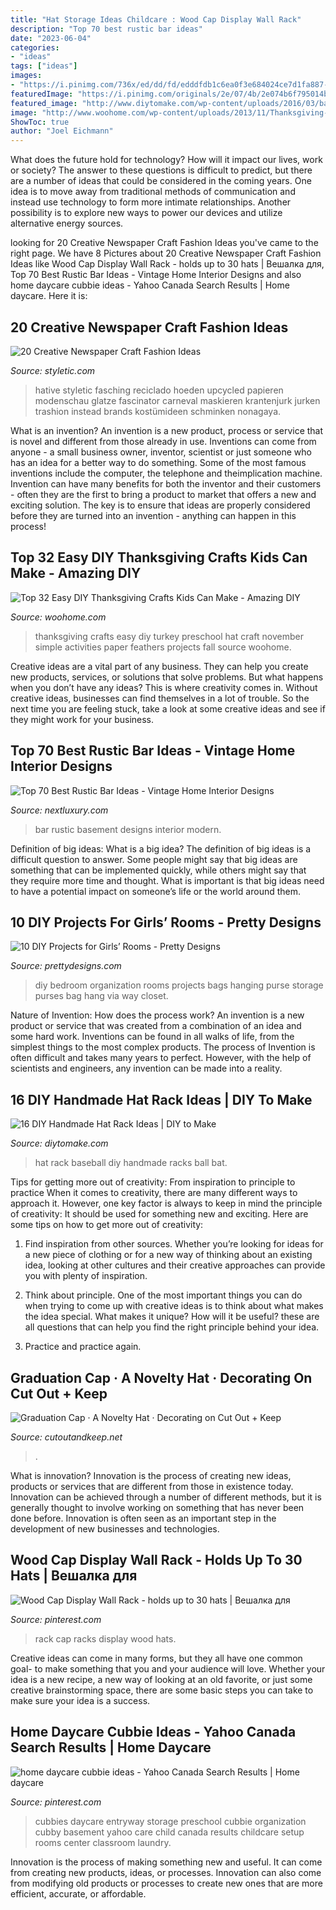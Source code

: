 ```yaml
---
title: "Hat Storage Ideas Childcare : Wood Cap Display Wall Rack"
description: "Top 70 best rustic bar ideas"
date: "2023-06-04"
categories:
- "ideas"
tags: ["ideas"]
images:
- "https://i.pinimg.com/736x/ed/dd/fd/edddfdb1c6ea0f3e684024ce7d1fa887--cap-rack-wall-racks.jpg"
featuredImage: "https://i.pinimg.com/originals/2e/07/4b/2e074b6f795014bc977736d43c218dd7.jpg"
featured_image: "http://www.diytomake.com/wp-content/uploads/2016/03/base-ball-prg-hat-rack.jpg"
image: "http://www.woohome.com/wp-content/uploads/2013/11/Thanksgiving-Crafts-Kids-Can-Make-23.jpg"
ShowToc: true
author: "Joel Eichmann"
---
```



What does the future hold for technology? How will it impact our lives, work or society? The answer to these questions is difficult to predict, but there are a number of ideas that could be considered in the coming years. One idea is to move away from traditional methods of communication and instead use technology to form more intimate relationships. Another possibility is to explore new ways to power our devices and utilize alternative energy sources.

	

		
looking for 20 Creative Newspaper Craft Fashion Ideas you've came to the right page. We have 8 Pictures about 20 Creative Newspaper Craft Fashion Ideas like Wood Cap Display Wall Rack - holds up to 30 hats | Вешалка для, Top 70 Best Rustic Bar Ideas - Vintage Home Interior Designs and also home daycare cubbie ideas - Yahoo Canada Search Results | Home daycare. Here it is:
		
    
## 20 Creative Newspaper Craft Fashion Ideas

<img loading=lazy src="https://styletic.com/wp-content/uploads/2014/10/newspaper-craft-fashion-ideas/6-creative-newspaper-craft-fashion-ideas.jpg" onerror="this.onerror=null;this.src='https://tse3.mm.bing.net/th?id=OIP.puN1sfQ-oYajQ4_Fnp4ZNgHaMK&amp;pid=15.1';" alt="20 Creative Newspaper Craft Fashion Ideas">

_Source: styletic.com_

>hative styletic fasching reciclado hoeden upcycled papieren modenschau glatze fascinator carneval maskieren krantenjurk jurken trashion instead brands kostümideen schminken nonagaya. 

	

What is an invention?
An invention is a new product, process or service that is novel and different from those already in use. Inventions can come from anyone - a small business owner, inventor, scientist or just someone who has an idea for a better way to do something. Some of the most famous inventions include the computer, the telephone and theimplication machine. 
Invention can have many benefits for both the inventor and their customers - often they are the first to bring a product to market that offers a new and exciting solution. The key is to ensure that ideas are properly considered before they are turned into an invention - anything can happen in this process!

    
## Top 32 Easy DIY Thanksgiving Crafts Kids Can Make - Amazing DIY

<img loading=lazy src="http://www.woohome.com/wp-content/uploads/2013/11/Thanksgiving-Crafts-Kids-Can-Make-23.jpg" onerror="this.onerror=null;this.src='https://tse2.mm.bing.net/th?id=OIP.V6_dBzJFu3stXDh_TdnQhQHaJ4&amp;pid=15.1';" alt="Top 32 Easy DIY Thanksgiving Crafts Kids Can Make - Amazing DIY">

_Source: woohome.com_

>thanksgiving crafts easy diy turkey preschool hat craft november simple activities paper feathers projects fall source woohome. 

	

Creative ideas are a vital part of any business. They can help you create new products, services, or solutions that solve problems. But what happens when you don’t have any ideas? This is where creativity comes in. Without creative ideas, businesses can find themselves in a lot of trouble. So the next time you are feeling stuck, take a look at some creative ideas and see if they might work for your business.

    
## Top 70 Best Rustic Bar Ideas - Vintage Home Interior Designs

<img loading=lazy src="http://nextluxury.com/wp-content/uploads/basement-small-rustic-bar-ideas.jpg" onerror="this.onerror=null;this.src='https://tse3.mm.bing.net/th?id=OIP.d4rzv45Vq7UruILYM7eHigAAAA&amp;pid=15.1';" alt="Top 70 Best Rustic Bar Ideas - Vintage Home Interior Designs">

_Source: nextluxury.com_

>bar rustic basement designs interior modern. 

	

Definition of big ideas: What is a big idea?
The definition of big ideas is a difficult question to answer. Some people might say that big ideas are something that can be implemented quickly, while others might say that they require more time and thought. What is important is that big ideas need to have a potential impact on someone’s life or the world around them.

    
## 10 DIY Projects For Girls’ Rooms - Pretty Designs

<img loading=lazy src="http://www.prettydesigns.com/wp-content/uploads/2014/10/Bedroom-Organization.jpg" onerror="this.onerror=null;this.src='https://tse4.mm.bing.net/th?id=OIP.DNxoij5u2GTClTgMgwrZEQHaLZ&amp;pid=15.1';" alt="10 DIY Projects for Girls’ Rooms - Pretty Designs">

_Source: prettydesigns.com_

>diy bedroom organization rooms projects bags hanging purse storage purses bag hang via way closet. 

	

Nature of Invention: How does the process work?
An invention is a new product or service that was created from a combination of an idea and some hard work. Inventions can be found in all walks of life, from the simplest things to the most complex products. The process of Invention is often difficult and takes many years to perfect. However, with the help of scientists and engineers, any invention can be made into a reality.

    
## 16 DIY Handmade Hat Rack Ideas | DIY To Make

<img loading=lazy src="http://www.diytomake.com/wp-content/uploads/2016/03/base-ball-prg-hat-rack.jpg" onerror="this.onerror=null;this.src='https://tse1.mm.bing.net/th?id=OIP.bJLqRv4PWWrb7Zx089R8lAHaGE&amp;pid=15.1';" alt="16 DIY Handmade Hat Rack Ideas | DIY to Make">

_Source: diytomake.com_

>hat rack baseball diy handmade racks ball bat. 

	

Tips for getting more out of creativity: From inspiration to principle to practice
When it comes to creativity, there are many different ways to approach it. However, one key factor is always to keep in mind the principle of creativity: It should be used for something new and exciting. Here are some tips on how to get more out of creativity:
1. Find inspiration from other sources. Whether you’re looking for ideas for a new piece of clothing or for a new way of thinking about an existing idea, looking at other cultures and their creative approaches can provide you with plenty of inspiration.

2. Think about principle. One of the most important things you can do when trying to come up with creative ideas is to think about what makes the idea special. What makes it unique? How will it be useful? these are all questions that can help you find the right principle behind your idea.

3. Practice and practice again.

    
## Graduation Cap · A Novelty Hat · Decorating On Cut Out + Keep

<img loading=lazy src="https://images.coplusk.net/project_images/52740/image/122_1273738769.jpg" onerror="this.onerror=null;this.src='https://tse1.mm.bing.net/th?id=OIP.WcM-NM7E8BDJjxX6RWr7gAHaFj&amp;pid=15.1';" alt="Graduation Cap · A Novelty Hat · Decorating on Cut Out + Keep">

_Source: cutoutandkeep.net_

>. 

	

What is innovation?
Innovation is the process of creating new ideas, products or services that are different from those in existence today. Innovation can be achieved through a number of different methods, but it is generally thought to involve working on something that has never been done before. Innovation is often seen as an important step in the development of new businesses and technologies.

    
## Wood Cap Display Wall Rack - Holds Up To 30 Hats | Вешалка для

<img loading=lazy src="https://i.pinimg.com/736x/ed/dd/fd/edddfdb1c6ea0f3e684024ce7d1fa887--cap-rack-wall-racks.jpg" onerror="this.onerror=null;this.src='https://tse2.mm.bing.net/th?id=OIP.xQ_wIBRAS0zXhweDJ8wI5gHaHa&amp;pid=15.1';" alt="Wood Cap Display Wall Rack - holds up to 30 hats | Вешалка для">

_Source: pinterest.com_

>rack cap racks display wood hats. 

	

Creative ideas can come in many forms, but they all have one common goal- to make something that you and your audience will love. Whether your idea is a new recipe, a new way of looking at an old favorite, or just some creative brainstorming space, there are some basic steps you can take to make sure your idea is a success.

    
## Home Daycare Cubbie Ideas - Yahoo Canada Search Results | Home Daycare

<img loading=lazy src="https://i.pinimg.com/originals/2e/07/4b/2e074b6f795014bc977736d43c218dd7.jpg" onerror="this.onerror=null;this.src='https://tse1.mm.bing.net/th?id=OIP.4rr4C809-Y5Q5rYNSl0tUgHaLH&amp;pid=15.1';" alt="home daycare cubbie ideas - Yahoo Canada Search Results | Home daycare">

_Source: pinterest.com_

>cubbies daycare entryway storage preschool cubbie organization cubby basement yahoo care child canada results childcare setup rooms center classroom laundry. 

	

Innovation is the process of making something new and useful. It can come from creating new products, ideas, or processes. Innovation can also come from modifying old products or processes to create new ones that are more efficient, accurate, or affordable.


